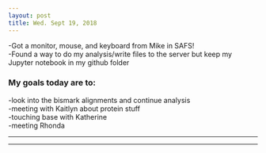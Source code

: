 ```yaml
---
layout: post
title: Wed. Sept 19, 2018
---
```


-Got a monitor, mouse, and keyboard from Mike in SAFS!  
-Found a way to do my analysis/write files to the server but keep my Jupyter notebook in my github folder


### My goals today are to:    
-look into the bismark alignments and continue analysis  
-meeting with Kaitlyn about protein stuff  
-touching base with Katherine  
-meeting Rhonda  






----
****